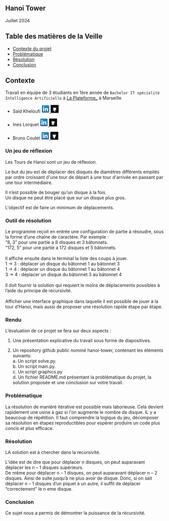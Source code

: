 ## Hanoi Tower



Juillet 2024

## Table des matières de la Veille

- [Contexte du projet](#Contexte)
- [Problématique](#Problématique)
- [Résolution](#Résolution)
- [Conclusion](#Conclusion)

## Contexte
Travail en équipe de 3 étudiants en 1ère année de `Bachelor IT spécialité Intelligence Artificielle` à [La Plateforme_](https://laplateforme.io/) à Marseille

- Said Kheloufi
  <a href="https://www.linkedin.com/in/said-kheloufi/">
    <img src="img/linkedin.png" width=25>
  </a>
  <a href="https://github.com/said-kheloufi">
    <img src="img/github.png" width=25>
  </a>

- Ines Lorquet
  <a href="https://www.linkedin.com/in/ines-lorquet-35b90128b/">
    <img src="img/linkedin.png" width=25>
  </a>
  <a href="https://github.com/ines-lorquet">
    <img src="img/github.png" width=25>
  </a>

- Bruno Coulet
  <a href="https://www.linkedin.com/in/bruno-coulet-35b90128b/">
    <img src="img/linkedin.png" width=25>
  </a>
  <a href="https://github.com/bruno-coulet">
    <img src="img/github.png" width=25>
  </a>  

### Un jeu de réflexion

Les Tours de Hanoi sont un jeu de réflexion.<br>

Le but du jeu est de déplacer des disques de diamètres différents empilés par ordre croissant d'une tour de départ à une tour d'arrivée en passant par une tour intermédiaire.<br>

Il n’est possible de bouger qu’un disque à la fois.<br>
Un disque ne peut être placé que sur un disque plus gros.<br>

L'objectif est de faire un minimum de déplacements.


### Outil de résolution

Le programme reçoit en entrée une configuration de partie à résoudre, sous la forme d’une chaîne de caractère. Par exemple :<br>
“8, 3” pour une partie a 8 disques et 3 bâtonnets.  
“172, 5” pour une partie a 172 disques et 5 bâtonnets.  
<br>
Il affiche ensuite dans le terminal la liste des coups à jouer.  
1 -> 3 : déplacer un disque du bâtonnet 1 au bâtonnet 3  
1 -> 4 : déplacer un disque du bâtonnet 1 au bâtonnet 4  
3 -> 4 : déplacer un disque du bâtonnet 3 au bâtonnet 4  
<br>
Il doit fournir la solution qui requiert le moins de déplacements possibles à l’aide du principe de récursivité.  
<br>
Afficher une interface graphique dans laquelle il est possible de jouer à la tour d’Hanoi, mais aussi de proposer une  résolution rapide étape par étape.<br>

### Rendu

L’évaluation de ce projet se fera sur deux aspects :  
1. Une présentation explicative du travail sous forme de diapositives.  

2. Un repository github public nommé hanoi-tower, contenant les éléments suivants:  
a. Un script solve.py.<br>
b. Un script main.py.<br>
c. Un script graphics.py<br>
d. Un fichier README.md présentant la problématique du projet, la solution proposée et une conclusion sur votre travail.<br>


### Problématique

La résolution de manièré itérative est possible mais laborieuse.
Cela devient rapidement une usine à gaz si l'on augmente le nombre de disque.
IL y a beaucoup de répétition.
Il faut comprendre la logique du jeu, décomposer sa résolution en étapes reproductibles pour espérer produire un code plus concis et plus efficace.

### Résolution

LA solution est à chercher dans la recursivité.

L’idée est de dire que pour déplacer n disques, on peut auparavant déplacer les n – 1 disques supérieurs.  
De même pour déplacer n – 1 disques, on peut auparavant déplacer n – 2 disques.
Ainsi de suite jusqu’à ne plus avoir de disque.
Donc, si on sait déplacer n – 1 disques d’un piquet à un autre, il suffit de déplacer “correctement” le n
eme disque.



### Conclusion

Ce sujet nous a permis de démontrer la puissance de la récursivité. 